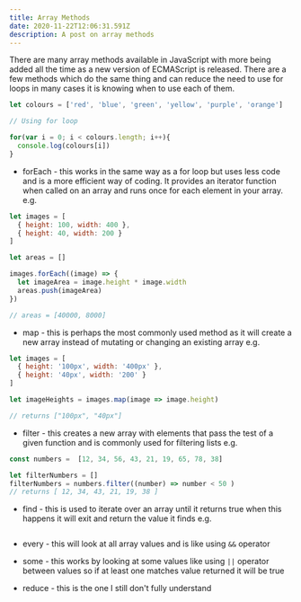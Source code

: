 ```yaml
---
title: Array Methods
date: 2020-11-22T12:06:31.591Z
description: A post on array methods
---
```

There are many array methods available in JavaScript with more being added all the time as a new version of ECMAScript is released. There are a few methods which do the same thing and can reduce the need to use for loops in many cases it is knowing when to use each of them.

```javascript
let colours = ['red', 'blue', 'green', 'yellow', 'purple', 'orange']

// Using for loop

for(var i = 0; i < colours.length; i++){
  console.log(colours[i])
}

```

- forEach - this works in the same way as a for loop but uses less code and is a more efficient way of coding. It provides an iterator function when called on an array and runs once for each element in your array. e.g.

```javascript
let images = [ 
  { height: 100, width: 400 }, 
  { height: 40, width: 200 }
]

let areas = []

images.forEach((image) => {
  let imageArea = image.height * image.width
  areas.push(imageArea)
})

// areas = [40000, 8000]
```


- map - this is perhaps the most commonly used method as it will create a new array instead of mutating or changing an existing array e.g.

```javascript
let images = [ 
  { height: '100px', width: '400px' }, 
  { height: '40px', width: '200' }
]

let imageHeights = images.map(image => image.height)

// returns ["100px", "40px"]
```

- filter - this creates a new array with elements that pass the test of a given function and is commonly used for filtering lists e.g.

```javascript
const numbers =  [12, 34, 56, 43, 21, 19, 65, 78, 38]

let filterNumbers = []
filterNumbers = numbers.filter((number) => number < 50 )
// returns [ 12, 34, 43, 21, 19, 38 ]

```
- find - this is used to iterate over an array until it returns true when this happens it will exit and return the value it finds e.g.

```javascript
```

- every - this will look at all array values and is like using `&&` operator

- some - this works by looking at some values like using `||` operator between values so if at least one matches value returned it will be true

- reduce - this is the one I still don't fully understand




